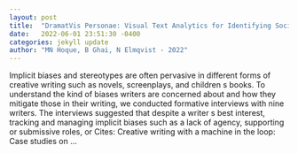 ```yaml
---
layout: post
title:  "DramatVis Personae: Visual Text Analytics for Identifying Social Biases in Creative Writing"
date:   2022-06-01 23:51:30 -0400
categories: jekyll update
author: "MN Hoque, B Ghai, N Elmqvist - 2022"
---
```

Implicit biases and stereotypes are often pervasive in different forms of creative writing such as novels, screenplays, and children s books. To understand the kind of biases writers are concerned about and how they mitigate those in their writing, we conducted formative interviews with nine writers. The interviews suggested that despite a writer s best interest, tracking and managing implicit biases such as a lack of agency, supporting or submissive roles, or Cites: ‪Creative writing with a machine in the loop: Case studies on …‬
